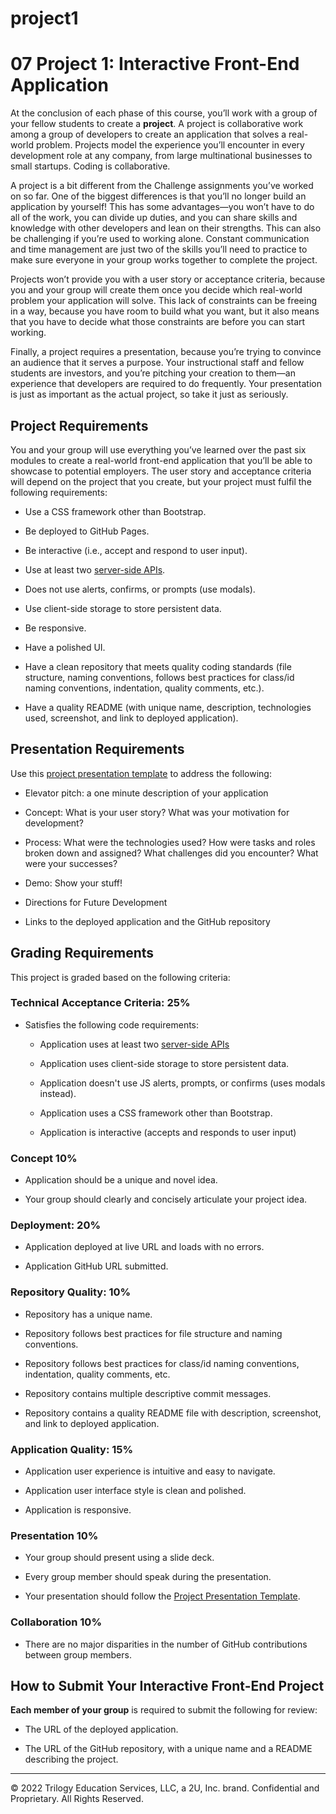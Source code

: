 # project1

# 07 Project 1: Interactive Front-End Application

At the conclusion of each phase of this course, you’ll work with a group of your fellow students to create a **project**. A project is collaborative work among a group of developers to create an application that solves a real-world problem. Projects model the experience you’ll encounter in every development role at any company, from large multinational businesses to small startups. Coding is collaborative.

A project is a bit different from the Challenge assignments you’ve worked on so far. One of the biggest differences is that you’ll no longer build an application by yourself! This has some advantages&mdash;you won’t have to do all of the work, you can divide up duties, and you can share skills and knowledge with other developers and lean on their strengths. This can also be challenging if you’re used to working alone. Constant communication and time management are just two of the skills you’ll need to practice to make sure everyone in your group works together to complete the project.

Projects won’t provide you with a user story or acceptance criteria, because you and your group will create them once you decide which real-world problem your application will solve. This lack of constraints can be freeing in a way, because you have room to build what you want, but it also means that you have to decide what those constraints are before you can start working.

Finally, a project requires a presentation, because you’re trying to convince an audience that it serves a purpose. Your instructional staff and fellow students are investors, and you’re pitching your creation to them&mdash;an experience that developers are required to do frequently. Your presentation is just as important as the actual project, so take it just as seriously.

## Project Requirements

You and your group will use everything you’ve learned over the past six modules to create a real-world front-end application that you’ll be able to showcase to potential employers. The user story and acceptance criteria will depend on the project that you create, but your project must fulfil the following requirements:

-   Use a CSS framework other than Bootstrap.

-   Be deployed to GitHub Pages.

-   Be interactive (i.e., accept and respond to user input).

-   Use at least two [server-side APIs](https://coding-boot-camp.github.io/full-stack/apis/api-resources).

-   Does not use alerts, confirms, or prompts (use modals).

-   Use client-side storage to store persistent data.

-   Be responsive.

-   Have a polished UI.

-   Have a clean repository that meets quality coding standards (file structure, naming conventions, follows best practices for class/id naming conventions, indentation, quality comments, etc.).

-   Have a quality README (with unique name, description, technologies used, screenshot, and link to deployed application).

## Presentation Requirements

Use this [project presentation template](https://docs.google.com/presentation/d/10QaO9KH8HtUXj__81ve0SZcpO5DbMbqqQr4iPpbwKks/edit?usp=sharing) to address the following:

-   Elevator pitch: a one minute description of your application

-   Concept: What is your user story? What was your motivation for development?

-   Process: What were the technologies used? How were tasks and roles broken down and assigned? What challenges did you encounter? What were your successes?

-   Demo: Show your stuff!

-   Directions for Future Development

-   Links to the deployed application and the GitHub repository

## Grading Requirements

This project is graded based on the following criteria:

### Technical Acceptance Criteria: 25%

-   Satisfies the following code requirements:

    -   Application uses at least two [server-side APIs](https://coding-boot-camp.github.io/full-stack/apis/api-resources)

    -   Application uses client-side storage to store persistent data.

    -   Application doesn't use JS alerts, prompts, or confirms (uses modals instead).

    -   Application uses a CSS framework other than Bootstrap.

    -   Application is interactive (accepts and responds to user input)

### Concept 10%

-   Application should be a unique and novel idea.

-   Your group should clearly and concisely articulate your project idea.

### Deployment: 20%

-   Application deployed at live URL and loads with no errors.

-   Application GitHub URL submitted.

### Repository Quality: 10%

-   Repository has a unique name.

-   Repository follows best practices for file structure and naming conventions.

-   Repository follows best practices for class/id naming conventions, indentation, quality comments, etc.

-   Repository contains multiple descriptive commit messages.

-   Repository contains a quality README file with description, screenshot, and link to deployed application.

### Application Quality: 15%

-   Application user experience is intuitive and easy to navigate.

-   Application user interface style is clean and polished.

-   Application is responsive.

### Presentation 10%

-   Your group should present using a slide deck.

-   Every group member should speak during the presentation.

-   Your presentation should follow the [Project Presentation Template](https://docs.google.com/presentation/d/10QaO9KH8HtUXj__81ve0SZcpO5DbMbqqQr4iPpbwKks/edit?usp=sharing).

### Collaboration 10%

-   There are no major disparities in the number of GitHub contributions between group members.

## How to Submit Your Interactive Front-End Project

**Each member of your group** is required to submit the following for review:

-   The URL of the deployed application.

-   The URL of the GitHub repository, with a unique name and a README describing the project.

---

© 2022 Trilogy Education Services, LLC, a 2U, Inc. brand. Confidential and Proprietary. All Rights Reserved.
